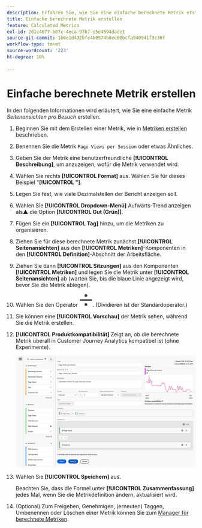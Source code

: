 ```yaml
---
description: Erfahren Sie, wie Sie eine einfache berechnete Metrik erstellen.
title: Einfache berechnete Metrik erstellen
feature: Calculated Metrics
exl-id: 2d1c4677-b07c-4eca-97b7-e5e4594daee1
source-git-commit: 1b6e1d432bfe4b0574b8ee68bcfa940941f3c36f
workflow-type: tm+mt
source-wordcount: '223'
ht-degree: 10%

---
```


# Einfache berechnete Metrik erstellen

In den folgenden Informationen wird erläutert, wie Sie eine einfache Metrik *Seitenansichten pro Besuch* erstellen.

1. Beginnen Sie mit dem Erstellen einer Metrik, wie in [Metriken erstellen](/help/components/calc-metrics/cm-workflow/cm-build-metrics.md) beschrieben.
1. Benennen Sie die Metrik `Page Views per Session` oder etwas Ähnliches.
1. Geben Sie der Metrik eine benutzerfreundliche **[!UICONTROL Beschreibung]**, um anzuzeigen, wofür die Metrik verwendet wird.
1. Wählen Sie rechts **[!UICONTROL Format]** aus. Wählen Sie für dieses Beispiel &quot;**[!UICONTROL &quot;]**.
1. Legen Sie fest, wie viele Dezimalstellen der Bericht anzeigen soll.
1. Wählen Sie **[!UICONTROL Dropdown-Menü]** Aufwärts-Trend anzeigen als▲ die Option **[!UICONTROL Gut (Grün)]**.
1. Fügen Sie ein **[!UICONTROL Tag]** hinzu, um die Metriken zu organisieren.
1. Ziehen Sie für diese berechnete Metrik zunächst **[!UICONTROL Seitenansichten]** aus den **[!UICONTROL Metriken]**-Komponenten in den **[!UICONTROL Definition]**-Abschnitt der Arbeitsfläche.
1. Ziehen Sie dann **[!UICONTROL Sitzungen]** aus den Komponenten **[!UICONTROL Metriken]** und legen Sie die Metrik unter **[!UICONTROL Seitenansichten]** ab (warten Sie, bis die blaue Linie angezeigt wird, bevor Sie die Metrik ablegen).
1. Wählen Sie den Operator ![Trennen](/help/assets/icons/Divide.svg). (Dividieren ist der Standardoperator.)
1. Sie können eine **[!UICONTROL Vorschau]** der Metrik sehen, während Sie die Metrik erstellen.
1. **[!UICONTROL Produktkompatibilität]** Zeigt an, ob die berechnete Metrik überall in Customer Journey Analytics kompatibel ist (ohne Experimente).

   ![Einfache berechnete Metrik](assets/simple-calculated-metric.png)
1. Wählen Sie **[!UICONTROL Speichern]** aus.

   Beachten Sie, dass die Formel unter **[!UICONTROL Zusammenfassung]** jedes Mal, wenn Sie die Metrikdefinition ändern, aktualisiert wird.

1. (Optional) Zum Freigeben, Genehmigen, (erneuten) Taggen, Umbenennen oder Löschen einer Metrik können Sie zum [Manager für berechnete Metriken](/help/components/calc-metrics/cm-workflow/cm-manager.md).

